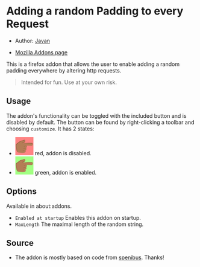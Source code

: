 Adding a random Padding to every Request
===============

- Author: [Javan][2]

- [Mozilla Addons page][3]


This is a firefox addon that allows the user to enable adding a random padding everywhere by altering http requests.

> Intended for fun. Use at your own risk.


Usage
-----

The addon's functionality can be toggled with the included button and is disabled by default.
The button can be found by right-clicking a toolbar and choosing `customize`.
It has 2 states:

 - ![](media/button-48-off.png) red, addon is disabled.
 - ![](media/button-48-on.png) green, addon is enabled.



Options
-------

Available in about:addons.

 - `Enabled at startup`
   Enables this addon on startup.
 - `MaxLength`
   The maximal length of the random string.



Source
-------

 - The addon is mostly based on code from [spenibus][1]. Thanks!



[1]: http://spenibus.net
[2]: https://javan.de
[3]: https://addons.mozilla.org/firefox/addon/adding-random-padding/

